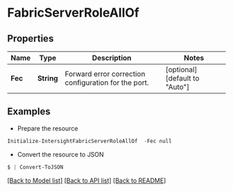 # FabricServerRoleAllOf
## Properties

Name | Type | Description | Notes
------------ | ------------- | ------------- | -------------
**Fec** | **String** | Forward error correction configuration for the port. | [optional] [default to "Auto"]

## Examples

- Prepare the resource
```powershell
Initialize-IntersightFabricServerRoleAllOf  -Fec null
```

- Convert the resource to JSON
```powershell
$ | Convert-ToJSON
```

[[Back to Model list]](../README.md#documentation-for-models) [[Back to API list]](../README.md#documentation-for-api-endpoints) [[Back to README]](../README.md)

